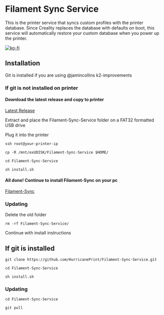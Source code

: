 

# Filament Sync Service
This is the printer service that syncs custom profiles with the printer database. Since Creality replaces the database with defaults on boot, this service will automatically restore your custom database when you power up the printer.

[![ko-fi](https://ko-fi.com/img/githubbutton_sm.svg)](https://ko-fi.com/P5P11AL9ZR)


## Installation

Git is installed if you are using @jamincollins k2-improvements

### If git is not installed on printer

#### Download the latest release and copy to printer

[Latest Release](https://github.com/HurricanePrint/Filament-Sync-Service/releases/download/Release/Filament-Sync-Service.zip)

Extract and place the Filament-Sync-Service folder on a FAT32 formatted USB drive

Plug it into the printer

```
ssh root@your-printer-ip
```
```
cp -R /mnt/exUDISK/Filament-Sync-Service $HOME/
```
```
cd Filament-Sync-Service
```

```
sh install.sh
```

#### All done! Continue to install Filament-Sync on your pc
[Filament-Sync](https://github.com/HurricanePrint/Filament-Sync)

### Updating

Delete the old folder

```
rm -rf Filament-Sync-Service/
```

Continue with install instructions

## If git is installed

```
git clone https://github.com/HurricanePrint/Filament-Sync-Service.git
```

```
cd Filament-Sync-Service
```

```
sh install.sh
```

### Updating

``` 
cd Filament-Sync-Service
```

```
git pull
```
